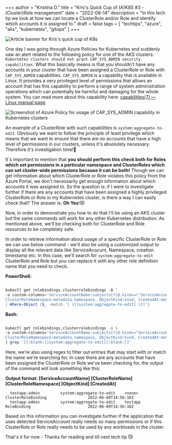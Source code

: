+++
author = "Kristina D."
title = "Kris's Quick Cup of (A)K8S #3 - (Cluster)Role management"
date = "2022-08-14"
description = "In this tech tip we look at how we can locate a ClusterRole and/or Role and identify which accounts it is assigned to."
draft = false
tags = [
    "techtips",
    "azure",
    "aks",
    "kubernetes",
    "gitops"
]
+++

![Article banner for Kris's quick cup of K8s](../../images/tech_tips/techtip_12.png)

One day I was going through Azure Policies for Kubernetes and suddenly saw an alert related to the following policy for one of the AKS clusters: ```Kubernetes clusters should not grant CAP_SYS_ADMIN security capabilities```. What this basically means is that you shouldn\'t have any accounts in your cluster that have been assigned a ClusterRole or Role with ```CAP_SYS_ADMIN``` capabilities. ```CAP_SYS_ADMIN``` is a capability that is available in Linux. It provides a very privileged level of permissions that allows an account that has this capability to perform a range of system administration operations which can potentially be harmful and damaging for the whole system. You can read more about this capability here: [capabilities(7) — Linux manual page](https://man7.org/linux/man-pages/man7/capabilities.7.html).

![Screenshot of Azure Policy for usage of CAP_SYS_ADMIN capability in Kubernetes clusters](../../images/tech_tips/k8s_policy_capsysadmin.png)

An example of a ClusterRole with such capabilities is ```system:aggregate-to-edit```. Obviously we want to follow the principle of least privilege which means that we want to ensure that there are no accounts that have a high level of permissions in our clusters, unless it\'s absolutely necessary. Therefore it\'s investigation time!🧐

It´s important to mention that **you should perform this check both for Roles which set permissions in a particular namespace and ClusterRoles which can set cluster-wide permissions because it can be both!** Though we can get information about which ClusterRole or Role violates this policy from the Azure Portal, we don\'t necessarily get enough information about which accounts it was assigned to. So the question is: if I were to investigate further if there are any accounts that have been assigned a highly privileged ClusterRole or Role in my Kubernetes cluster, is there a way I can easily check that? The answer is: **Oh Yes**!😻

Now, in order to demonstrate you how to do that I\'ll be using an AKS cluster but the same commands will work for any other Kubernetes distribution. As mentioned above, we\'ll be checking both for ClusterRole and Role resources to be completely safe.

In order to retrieve information about usage of a specific ClusterRole or Role we can use below command - we\'ll also be using a customized output to display all the relevant data like ServiceAcocunt, Namespace,  creation timestamp etc. In this case, we\'ll search for ```system:aggregate-to-edit``` ClusterRole and Role but you can replace it with any other role definition name that you need to check.

**PowerShell:**

```powershell

kubectl get rolebindings,clusterrolebindings -A `
-o custom-columns='ServiceAccountName:subjects[?(@.kind==\"ServiceAccount\")].name, ClusterRoleName:metadata.name, `
ClusterRoleNamespace:metadata.namespace, ObjectKind:kind, CreatedAt:metadata.creationTimestamp' `
| Where-Object {$_ -match '[ \t]system:aggregate-to-edit[ \t]'}

```

**Bash:**

```bash

kubectl get rolebindings,clusterrolebindings -A \
-o custom-columns='ServiceAccountName:subjects[?(@.kind=="ServiceAccount")].name, ClusterRoleName:metadata.name, \
ClusterRoleNamespace:metadata.namespace, ObjectKind:kind, CreatedAt:metadata.creationTimestamp' \ 
| grep '[[:blank:]]system:aggregate-to-edit[[:blank:]]'

```

Here, we\'re also using regex to filter out entries that may start with or match the name we\'re searching for. In case there are any accounts that have been assigned the ClusterRole or Role we\'ve been checking for, the output of the command will look something like this:

**Output format: [ServiceAccountName] [ClusterRoleName] [ClusterRoleNamespace] [ObjectKind] [CreatedAt]**

```
  testapp-admin         system:aggregate-to-edit    <none>                  ClusterRoleBinding                  2022-06-09T14:56:16Z
  testapp-admin         system:aggregate-to-edit    testapp                 RoleBinding                         2022-06-09T14:56:16Z
```

Based on this information you can investigate further if the application that uses detected ServiceAccount really needs so many permissions or if this ClusterRole or Role really needs to be used by any workloads in the cluster.

That\'s it for now - Thanks for reading and till next tech tip 😼